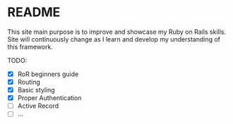 # README

This site main purpose is to improve and showcase my Ruby on Rails skills. Site will continuously change as I learn and develop my understanding of this framework.

TODO:

- [x] RoR beginners guide
- [x] Routing
- [x] Basic styling
- [x] Proper Authentication
- [ ] Active Record
- [ ] ...
